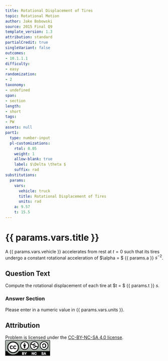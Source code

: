 ```yaml
---
title: Rotational Displacement of Tires
topic: Rotational Motion
author: Jake Bobowski
source: 2015 Final Q9
template_version: 1.3
attribution: standard
partialCredit: true
singleVariant: false
outcomes:
- 10.1.1.1
difficulty:
- easy
randomization:
- 2
taxonomy:
- undefined
span:
- section
length:
- short
tags:
- PW
assets: null
part1:
  type: number-input
  pl-customizations:
    rtol: 0.05
    weight: 1
    allow-blank: true
    label: $\Delta \theta $
    suffix: rad
substitutions:
  params:
    vars:
      vehicle: truck
      title: Rotational Displacement of Tires
      units: rad
    a: 9.57
    t: 15.5
---
```

# {{ params.vars.title }}
A {{ params.vars.vehicle }} accelerates from rest at $t = 0$ such that its tires undergo a constant rotational acceleration of $\alpha = $ {{ params.a }} $s^{-2}$.

## Question Text

Compute the rotational displacement of each tire at $t = $ {{ params.t }} $s$.

### Answer Section

Please enter in a numeric value in {{ params.vars.units }}.

## Attribution

Problem is licensed under the [CC-BY-NC-SA 4.0 license](https://creativecommons.org/licenses/by-nc-sa/4.0/).<br> ![The Creative Commons 4.0 license requiring attribution-BY, non-commercial-NC, and share-alike-SA license.](https://raw.githubusercontent.com/firasm/bits/master/by-nc-sa.png)